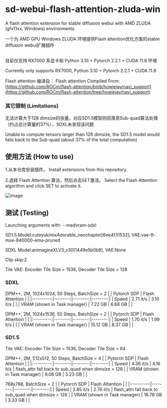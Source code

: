 # sd-webui-flash-attention-zluda-win
A flash attention extension for stable diffusion webui with AMD ZLUDA (gfx11xx, Windows) environments.

一个为 AMD GPU Windows ZLUDA 环境提供Flash attention优化方案的stable diffusion webui扩展插件

## 
目前仅支持 RX7000 系显卡和 Python 3.10 + Pytorch 2.2.1 + CUDA 11.8 环境 

Currently only supports RX7000, Python 3.10 + Pytorch 2.2.1 + CUDA 11.8

Flash attention 编译自： Flash attention Compiled From:
[https://github.com/ROCm/flash-attention/blob/howiejay/navi_support](https://github.com/ROCm/flash-attention/tree/howiejay/navi_support)

### 其它限制 (Limitations)
无法计算大于128 dimsize的张量，对应SD1.5模型则回落至Sub-quad算法处理（约占总计算量的37%），SDXL未发现该问题

Unable to compute tensors larger than 128 dimsize, the SD1.5 model would falls back to the Sub-quad (about 37% of the total computation)

## 使用方法 (How to use)

1.从本仓库安装插件。 Install extensions from this repository.

2.选择 Flash Attention 算法，然后点击SET激活。 Select the Flash Attention algorithm and click SET to activate it.

![image](https://github.com/Repeerc/sd-webui-flash-attention-zluda-win/assets/7540581/4bcdbfb4-be61-45c8-96ba-764d5dcc7fbc)

## 测试 (Testing)

Launching arguments with: --medvram-sdxl 

SD1.5 Model:cuteyukimixAdorable_neochapter[6ee4f31532], VAE:vae-ft-mse-840000-ema-pruned

SDXL Model:animagineXLV3_v30[1449e5b0b9], VAE:None

Clip skip:2

Tile VAE: Encoder Tile Size = 1536, Decoder Tile Size = 128

### SDXL
DPM++, 2M, 1024x1024, 50 Steps, BatchSize = 2
|   | Pytorch SDP  | Flash Attention |       |
|:---------:|--------:|--------:|--------:|
| Speed | 2.71 it/s  |  3.10 it/s |  |
| VRAM (shown in Task manager)  |  7.22 GB  | 6.68 GB |  |


DPM++, 2M, 1024x1536, 50 Steps, BatchSize = 2
|   | Pytorch SDP  | Flash Attention |       |
|:---------:|--------:|--------:|--------:|
| Speed | 1.70 it/s  |  1.99 it/s |  |
| VRAM (shown in Task manager) |  15.12 GB  | 8.37 GB |  |

### SD1.5

Tile VAE: Encoder Tile Size = 1536, Decoder Tile Size = 64

DPM++, 2M, 512x512, 50 Steps, BatchSize = 4
|   | Pytorch SDP  | Flash Attention |       |
|:---------:|--------:|--------:|--------:|
| Speed | 4.36 it/s  |  4.16 it/s | flash_attn fall back to sub_quad when dimsize > 128 |
| VRAM (shown in Task manager) |  9.08 GB  | 3.23 GB |  |


768x768, BatchSize = 2
|   | Pytorch SDP  | Flash Attention |       |
|:---------:|--------:|--------:|--------:|
| Speed | 2.85 it/s  |  2.76 it/s | flash_attn fall back to sub_quad when dimsize > 128 |
| VRAM (shown in Task manager) |  18.78 GB  | 3.33 GB |  |






